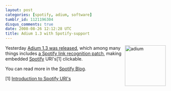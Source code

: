 ```yaml
---
layout: post
categories: [spotify, adium, software]
tumblr_id: 1121196304
disqus_comments: true
date: 2008-08-26 12:12:28 UTC
title: Adium 1.3 with Spotify-support
---
```


<a href="http://adiumx.com/"><img src="/attachments/2008/08/adium.png" alt="adium" width="128" height="128" class="size-full wp-image-657" align="right" /></a>Yesterday <a href="http://adiumx.com/blog/2008/08/adium-13-what-is-the-air-speed-of-a-flying-duck/">Adium 1.3 was released</a>, which among many things includes <a href="http://trac.adiumx.com/ticket/9200">a Spotify link recognition patch</a>, making embedded <a href="http://www.spotify.com/">Spotify</a> URI's[1] clickable.

You can read more in the <a href="http://blog.spotify.com/archives/2008/08/27/clickable-spotify-uris-in-adium">Spotify Blog</a>.

[1] <a href="http://rsms.me/2007/07/18/an-introduction-to-spotify-uris.html">Introduction to Spotify URI's</a>
